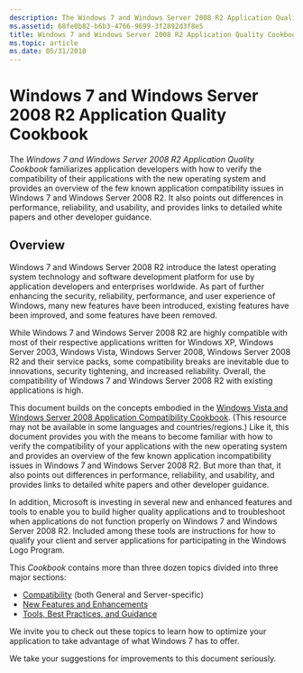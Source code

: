 ```yaml
---
description: The Windows 7 and Windows Server 2008 R2 Application Quality Cookbook familiarizes application developers with how to verify the compatibility of their applications with the new operating system and provides an overview of the few known application compatibility issues in Windows 7 and Windows Server 2008 R2. It also points out differences in performance, reliability, and usability, and provides links to detailed white papers and other developer guidance.
ms.assetid: 68fe0b82-b6b3-4766-9699-3f2892d3f8e5
title: Windows 7 and Windows Server 2008 R2 Application Quality Cookbook
ms.topic: article
ms.date: 05/31/2018
---
```


# Windows 7 and Windows Server 2008 R2 Application Quality Cookbook

The *Windows 7 and Windows Server 2008 R2 Application Quality Cookbook* familiarizes application developers with how to verify the compatibility of their applications with the new operating system and provides an overview of the few known application compatibility issues in Windows 7 and Windows Server 2008 R2. It also points out differences in performance, reliability, and usability, and provides links to detailed white papers and other developer guidance.

## Overview

Windows 7 and Windows Server 2008 R2 introduce the latest operating system technology and software development platform for use by application developers and enterprises worldwide. As part of further enhancing the security, reliability, performance, and user experience of Windows, many new features have been introduced, existing features have been improved, and some features have been removed.

While Windows 7 and Windows Server 2008 R2 are highly compatible with most of their respective applications written for Windows XP, Windows Server 2003, Windows Vista, Windows Server 2008, Windows Server 2008 R2 and their service packs, some compatibility breaks are inevitable due to innovations, security tightening, and increased reliability. Overall, the compatibility of Windows 7 and Windows Server 2008 R2 with existing applications is high.

This document builds on the concepts embodied in the [Windows Vista and Windows Server 2008 Application Compatibility Cookbook](/previous-versions/bb757005(v=msdn.10)). (This resource may not be available in some languages and countries/regions.) Like it, this document provides you with the means to become familiar with how to verify the compatibility of your applications with the new operating system and provides an overview of the few known application incompatibility issues in Windows 7 and Windows Server 2008 R2. But more than that, it also points out differences in performance, reliability, and usability, and provides links to detailed white papers and other developer guidance.

In addition, Microsoft is investing in several new and enhanced features and tools to enable you to build higher quality applications and to troubleshoot when applications do not function properly on Windows 7 and Windows Server 2008 R2. Included among these tools are instructions for how to qualify your client and server applications for participating in the Windows Logo Program.

This *Cookbook* contains more than three dozen topics divided into three major sections:

-   [Compatibility](compatibility.md) (both General and Server-specific)
-   [New Features and Enhancements](new-features-and-enhancements.md)
-   [Tools, Best Practices, and Guidance](tools--resources--and-guidance.md)

We invite you to check out these topics to learn how to optimize your application to take advantage of what Windows 7 has to offer.

We take your suggestions for improvements to this document seriously.

 

 



